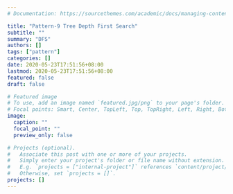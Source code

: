 ```yaml
---
# Documentation: https://sourcethemes.com/academic/docs/managing-content/

title: "Pattern-9 Tree Depth First Search"
subtitle: ""
summary: "DFS"
authors: []
tags: ["pattern"]
categories: []
date: 2020-05-23T17:51:56+08:00
lastmod: 2020-05-23T17:51:56+08:00
featured: false
draft: false

# Featured image
# To use, add an image named `featured.jpg/png` to your page's folder.
# Focal points: Smart, Center, TopLeft, Top, TopRight, Left, Right, BottomLeft, Bottom, BottomRight.
image:
  caption: ""
  focal_point: ""
  preview_only: false

# Projects (optional).
#   Associate this post with one or more of your projects.
#   Simply enter your project's folder or file name without extension.
#   E.g. `projects = ["internal-project"]` references `content/project/deep-learning/index.md`.
#   Otherwise, set `projects = []`.
projects: []
---
```

